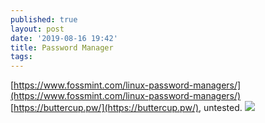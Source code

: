 ```yaml
---
published: true
layout: post
date: '2019-08-16 19:42'
title: Password Manager
tags: 
---
```

[https://www.fossmint.com/linux-password-managers/](https://www.fossmint.com/linux-password-managers/)  
[https://buttercup.pw/](https://buttercup.pw/), untested.
![](https://www.fossmint.com/wp-content/uploads/2019/04/Buttercup-Password-Manager.png)
